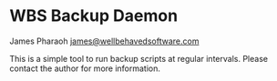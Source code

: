 # WBS Backup Daemon

James Pharaoh <james@wellbehavedsoftware.com>

This is a simple tool to run backup scripts at regular intervals. Please contact
the author for more information.

